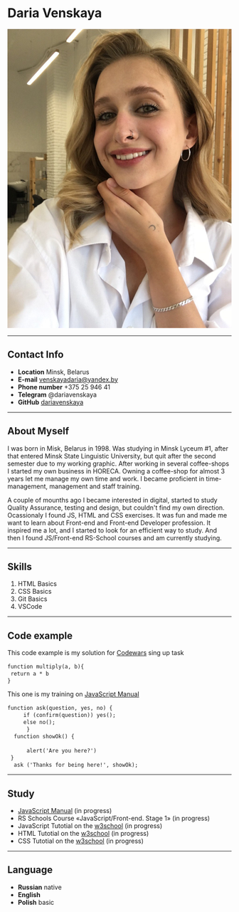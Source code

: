 # Daria Venskaya

![Alt-myphoto](photo_2022-03-17%2018.03.58.jpeg)
*******
## Contact Info
* **Location** Minsk, Belarus
* **E-mail** venskayadaria@yandex.by
* **Phone number** +375 25 946 41 
* **Telegram** @dariavenskaya
* **GitHub** [dariavenskaya](https://github.com/dariavenskaya)
******
## About Myself


I was born in Misk, Belarus in 1998. Was studying in Minsk Lyceum #1, after that entered Minsk State Linguistic University, but quit after the second semester due to my working graphic. After working in several coffee-shops I started my own business in HORECA. Owning a coffee-shop for almost 3 years let me manage my own time and work. I became proficient in time-management, management and staff training.

 A couple of mounths ago I became interested in digital, started to study Quality Assurance, testing and design, but couldn't find my own direction. Ocassionaly I found JS, HTML and CSS exercises. It was fun and made me want to learn about Front-end and Front-end Developer profession. It inspired me a lot, and I started to look for an efficient way to study. And then I found JS/Front-end RS-School courses and am currently studying. 

******
## Skills
1. HTML Basics
2. CSS Basics
3. Git Basics
4. VSCode
*******
## Code example

This code example is my solution for [Codewars](https://www.codewars.com/) sing up task
```
function multiply(a, b){
 return a * b
}
```
This one is my training on [JavaScript Manual](http://learnjavascript.ru)
```
function ask(question, yes, no) {
     if (confirm(question)) yes();
     else no();
      }
  function showOk() {

      alert('Are you here?')
 }
  ask ('Thanks for being here!', showOk);
 ```
*******
## Study
* [JavaScript Manual](https://learnjavascript.ru) (in progress)
* RS Schools Course «JavaScript/Front-end. Stage 1» (in progress)
* JavaScript Tutotial on the [w3school](https://www.w3schools.com/js/default.asp) (in progress)
* HTML Tutotial on the [w3school](https://www.w3schools.com/html/default.asp) (in progress)
* CSS Tutotial on the [w3school](https://www.w3schools.com/css/default.asp) (in progress)
*************
## Language
* **Russian** native
* **English**
* **Polish** basic
  